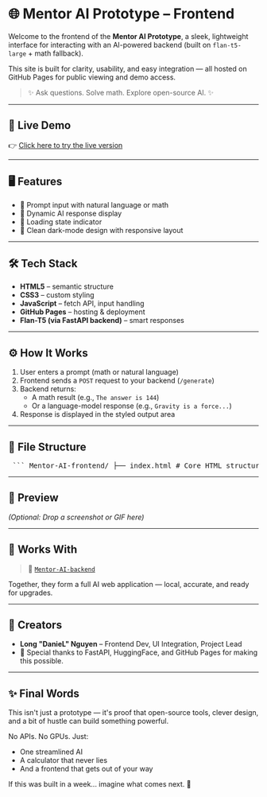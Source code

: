 # 🌐 Mentor AI Prototype – Frontend

Welcome to the frontend of the **Mentor AI Prototype**, a sleek, lightweight interface for interacting with an AI-powered backend (built on `flan-t5-large` + math fallback).

This site is built for clarity, usability, and easy integration — all hosted on GitHub Pages for public viewing and demo access.

> ✨ Ask questions. Solve math. Explore open-source AI. ✨

---

## 🚀 Live Demo

👉 [Click here to try the live version](https://xTheRealDanieL.github.io/Mentor-AI-frontend)

---

## 🖥️ Features

- 💬 Prompt input with natural language or math
- 🤖 Dynamic AI response display
- 🔄 Loading state indicator
- 🎨 Clean dark-mode design with responsive layout

---

## 🛠 Tech Stack

- **HTML5** – semantic structure
- **CSS3** – custom styling
- **JavaScript** – fetch API, input handling
- **GitHub Pages** – hosting & deployment
- **Flan-T5 (via FastAPI backend)** – smart responses

---

## ⚙️ How It Works

1. User enters a prompt (math or natural language)
2. Frontend sends a `POST` request to your backend (`/generate`)
3. Backend returns:
   - A math result (e.g., `The answer is 144`)
   - Or a language-model response (e.g., `Gravity is a force...`)
4. Response is displayed in the styled output area

---

## 📁 File Structure

<pre> ``` Mentor-AI-frontend/ ├── index.html # Core HTML structure ├── style.css # Dark-themed styles and layout ├── script.js # JS logic: fetch call, response display, loading UI └── README.md # Project info, setup, and credits ``` </pre>

---

## 📸 Preview

*(Optional: Drop a screenshot or GIF here)*

---

## 🤝 Works With

> 🔗 [`Mentor-AI-backend`](https://github.com/xTheRealDanieL/Mentor-AI-backend)

Together, they form a full AI web application — local, accurate, and ready for upgrades.

---

## 👥 Creators

- **Long "DanieL" Nguyen** – Frontend Dev, UI Integration, Project Lead
- 🌟 Special thanks to FastAPI, HuggingFace, and GitHub Pages for making this possible.

---

## ✨ Final Words

This isn't just a prototype — it's proof that open-source tools, clever design, and a bit of hustle can build something powerful.

No APIs. No GPUs. Just:
- One streamlined AI
- A calculator that never lies
- And a frontend that gets out of your way

If this was built in a week... imagine what comes next. 🚀

